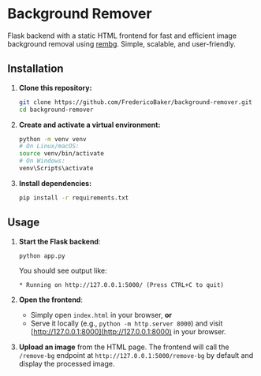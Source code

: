 # Background Remover

Flask backend with a static HTML frontend for fast and efficient image background removal using [rembg](https://github.com/danielgatis/rembg). Simple, scalable, and user-friendly.

## Installation

1. **Clone this repository:**
   ```bash
   git clone https://github.com/FredericoBaker/background-remover.git
   cd background-remover
   ```

2. **Create and activate a virtual environment:**
   ```bash
   python -m venv venv
   # On Linux/macOS:
   source venv/bin/activate
   # On Windows:
   venv\Scripts\activate
   ```

3. **Install dependencies:**
   ```bash
   pip install -r requirements.txt
   ```

## Usage

1. **Start the Flask backend**:
   ```bash
   python app.py
   ```
   You should see output like:
   ```
   * Running on http://127.0.0.1:5000/ (Press CTRL+C to quit)
   ```

2. **Open the frontend**:
   - Simply open `index.html` in your browser, **or**
   - Serve it locally (e.g., `python -m http.server 8000`) and visit [http://127.0.0.1:8000](http://127.0.0.1:8000) in your browser.

3. **Upload an image** from the HTML page. The frontend will call the `/remove-bg` endpoint at `http://127.0.0.1:5000/remove-bg` by default and display the processed image.
